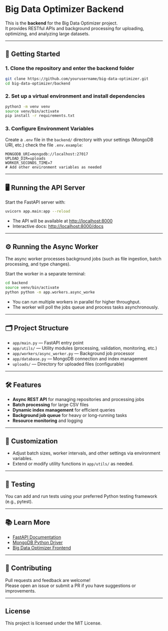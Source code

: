 # Big Data Optimizer Backend

This is the **backend** for the Big Data Optimizer project.  
It provides RESTful APIs and background processing for uploading, optimizing, and analyzing large datasets.

---

## 🚀 Getting Started

### 1. **Clone the repository and enter the backend folder**

```bash
git clone https://github.com/yourusername/big-data-optimizer.git
cd big-data-optimizer/backend
```

### 2. **Set up a virtual environment and install dependencies**

```bash
python3 -m venv venv
source venv/bin/activate
pip install -r requirements.txt
```

### 3. **Configure Environment Variables**

Create a `.env` file in the `backend/` directory with your settings (MongoDB URI, etc.) check the file `.env.example`:

```
MONGODB_URI=mongodb://localhost:27017
UPLOAD_DIR=uploads
WORKER_SECONDS_TIME=7
# Add other environment variables as needed
```

---

## 🖥️ Running the API Server

Start the FastAPI server with:

```bash
uvicorn app.main:app --reload
```

- The API will be available at [http://localhost:8000](http://localhost:8000)
- Interactive docs: [http://localhost:8000/docs](http://localhost:8000/docs)

---

## ⚙️ Running the Async Worker

The async worker processes background jobs (such as file ingestion, batch processing, and type changes).

Start the worker in a separate terminal:

```bash
cd backend
source venv/bin/activate
python python -m app.workers.async_worke
```

- You can run multiple workers in parallel for higher throughput.
- The worker will poll the jobs queue and process tasks asynchronously.

---

## 🗂️ Project Structure

- `app/main.py` — FastAPI entry point
- `app/utils/` — Utility modules (processing, validation, monitoring, etc.)
- `app/workers/async_worker.py` — Background job processor
- `app/database.py` — MongoDB connection and index management
- `uploads/` — Directory for uploaded files (configurable)

---

## 🛠️ Features

- **Async REST API** for managing repositories and processing jobs
- **Batch processing** for large CSV files
- **Dynamic index management** for efficient queries
- **Background job queue** for heavy or long-running tasks
- **Resource monitoring** and logging

---

## 📝 Customization

- Adjust batch sizes, worker intervals, and other settings via environment variables.
- Extend or modify utility functions in `app/utils/` as needed.

---

## 🧪 Testing

You can add and run tests using your preferred Python testing framework (e.g., pytest).

---

## 📚 Learn More

- [FastAPI Documentation](https://fastapi.tiangolo.com/)
- [MongoDB Python Driver](https://pymongo.readthedocs.io/en/stable/)
- [Big Data Optimizer Frontend](../frontend/README.md)

---

## 🤝 Contributing

Pull requests and feedback are welcome!  
Please open an issue or submit a PR if you have suggestions or improvements.

---

## License

This project is licensed under the MIT License.